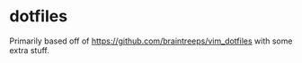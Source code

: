 dotfiles
========
Primarily based off of https://github.com/braintreeps/vim_dotfiles with some extra stuff.
